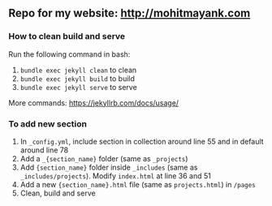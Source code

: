 ## Repo for my website: http://mohitmayank.com

### How to clean build and serve

Run the following command in bash:
1. `bundle exec jekyll clean` to clean
2. `bundle exec jekyll build` to build
3. `bundle exec jekyll serve` to serve

More commands: https://jekyllrb.com/docs/usage/

### To add new section

1. In `_config.yml`, include section in collection around line 55 and in default around line 78
2. Add a `_{section_name}` folder (same as `_projects`)
3. Add `{section_name}` folder inside `_includes` (same as `_includes/projects`). Modify `index.html` at line 36 and 51
4. Add a new `{section_name}.html` file (same as `projects.html`) in `/pages`
5. Clean, build and serve
